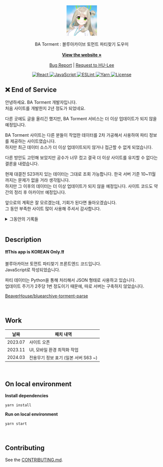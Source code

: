 <p align="center">
  <a href="https://github.com/BeaverHouse/bluearchive-torment-front">
    <img src="logo.png" alt="Logo">
  </a>

  <p align="center">
    BA Torment : 블루아카이브 토먼트 파티찾기 도우미
    <br>
    <br>
    <a href="https://bluearchive-torment.netlify.app/"><strong>View the website »</strong></a>
    <br>
    <br>
    <a href="https://github.com/BeaverHouse/bluearchive-torment-front/issues">Bug Report</a>
    |
    <a href="https://github.com/BeaverHouse/bluearchive-torment-front/issues">Request to HU-Lee</a>
  </p>

  <p align="center">
    <a href="https://react.dev/">
      <img src="https://img.shields.io/badge/React-61DAFB.svg?style=flat&logo=React&logoColor=black" alt="React">
    </a>
    <a href="https://developer.mozilla.org/ko/docs/Web/JavaScript">
      <img src="https://img.shields.io/badge/JavaScript-F7DF1E?logo=javascript&logoColor=000&style=flat" alt="JavaScript">
    </a>
    <a href="https://eslint.org/">
      <img src="https://img.shields.io/badge/ESLint-4B32C3?logo=eslint&logoColor=fff&style=flat" alt="ESLint">
    </a>
    <a href="https://yarnpkg.com/">
      <img src="https://img.shields.io/badge/Yarn-2C8EBB?logo=yarn&logoColor=fff&style=flat" alt="Yarn">
    </a>
    <a href="./LICENSE">
      <img src="https://img.shields.io/github/license/BeaverHouse/bluearchive-torment-front" alt="License">
    </a>
  </p>
</p>

<!-- Content -->

## ❌ End of Service

안녕하세요. BA Torment 개발자입니다.  
처음 사이트를 개발한지 2년 정도가 되었네요.

다른 곳에도 글을 올리긴 했지만, BA Torment 서비스는 더 이상 업데이트가 되지 않을 예정입니다.

BA Torment 사이트는 다른 분들이 작업한 데이터를 2차 가공해서 사용하여 파티 정보를 제공하는 사이트였습니다.  
하지만 최근 데이터 소스가 더 이상 업데이트되지 않거나 접근할 수 없게 되었습니다.

다른 방안도 고민해 보았지만 공수가 너무 컸고 결국 더 이상 사이트를 유지할 수 없다는 결론을 내렸습니다.

현재 대결전 S23까지 있는 데이터는 그대로 조회 가능합니다. 한국 서버 기준 10~11월까지는 문제가 없을 거라 생각됩니다.  
하지만 그 이후의 데이터는 더 이상 업데이트가 되지 않을 예정입니다. 사이트 코드도 약간의 정리 후 아카이브 예정입니다.

앞으로의 계획은 잘 모르겠는데, 기회가 된다면 돌아오겠습니다.  
그 동안 부족한 사이트 많이 사용해 주셔서 감사합니다.

<details>
  <summary>그동안의 기록들</summary>
  
  <img src="./memory/community.png" alt="Community">
  <img src="./memory/news.png" alt="News">
  <img src="./memory/youtube.png" alt="YouTube">
  <img src="./memory/metrics.png" alt="Final metrics">
</details>

<br>

## Description

**❗❗This app is KOREAN Only.❗❗**

블루아카이브 토먼트 파티찾기 프론트엔드 코드입니다.  
JavaScript로 작성되었습니다.

파티 데이터는 Python을 통해 처리해서 JSON 형태로 사용하고 있습니다.  
업데이트 주기가 2주당 1번 정도이기 때문에, 따로 서버는 구축하지 않았습니다.

[BeaverHouse/bluearchive-torment-parse](https://github.com/BeaverHouse/bluearchive-torment-parse)

<br>

## Work

| 날짜    | 패치 내역                            |
| ------- | ------------------------------------ |
| 2023.07 | 사이트 오픈                          |
| 2023.11 | UI, 모바일 환경 최적화 작업          |
| 2024.03 | 전용무기 정보 표기 (일본 서버 S63 ~) |

<br>

## On local environment

**Install dependencies**

```
yarn install
```

**Run on local environment**

```
yarn start
```

<br>

## Contributing

See the [CONTRIBUTING.md][contributing].

[contributing]: ./CONTRIBUTING.md
